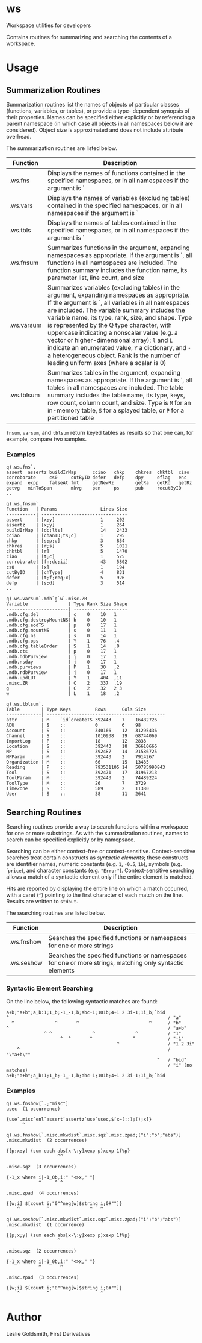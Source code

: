 # ws

Workspace utilities for developers

Contains routines for summarizing and searching the contents of
a workspace.

# Usage

## Summarization Routines

Summarization routines list the names of objects of particular
classes (functions, variables, or tables), or provide a type-
dependent synopsis of their properties.  Names can be specified
either explicitly or by referencing a parent namespace (in
which case all objects in all namespaces below it are
considered).  Object size is approximated and does not include
attribute overhead.

The summarization routines are listed below.

| Function | Description |
| -------- | ----------- |
| .ws.fns | Displays the names of functions contained in the specified namespaces, or in all namespaces if the argument is \` |
| .ws.vars | Displays the names of variables (excluding tables) contained in the specified namespaces, or in all namespaces if the argument is \` |
| .ws.tbls | Displays the names of tables contained in the specified namespaces, or in all namespaces if the argument is \` |
.ws.fnsum | Summarizes functions in the argument, expanding namespaces as appropriate. If the argument is \`, all functions in all namespaces are included.  The function summary includes the function name, its parameter list, line count, and size |
| .ws.varsum | Summarizes variables (excluding tables) in the argument, expanding namespaces as appropriate. If the argument is \`, all variables in all namespaces are included.  The variable summary includes the variable name, its type, rank, size, and shape.  Type is represented by the Q type character, with uppercase indicating a nonscalar value (e.g. a vector or higher-dimensional array); `l` and `L` indicate an enumerated value, `Y` a dictionary, and `-` a heterogeneous object.  Rank is the number of leading uniform axes (where a scalar is 0) |
| .ws.tblsum | Summarizes tables in the argument, expanding namespaces as appropriate. If the argument is \`, all tables in all namespaces are included.  The table summary includes the table name, its type, keys, row count, column count, and size. Type is `M` for an in-memory table, `S` for a splayed table, or `P` for a partitioned table  |

`fnsum`, `varsum`, and `tblsum` return keyed tables as results so that one can, for example, compare two samples.

### Examples

```
q).ws.fns`.
assert  assertz buildIrMap      cciao   chkp    chkres  chktbl  ciao
corroborate     cs0     cutByID defer   defp    dpy     eflag   enc
expand  expp    falseAt fmt     getNewRz        getRa   getRd   getRz
getvg   minToSpan       mkvg    pen     ps      pub     recutByID
..
```

```
q).ws.fnsum`.
Function   | Params                Lines Size
-----------| --------------------------------
assert     | [x;y]                 1     202
assertz    | [x;y]                 1     264
buildIrMap | [dc;lts]              14    2433
cciao      | [chanID;ts;c]         1     295
chkp       | [s;p;q]               3     854
chkres     | [r;s]                 5     1021
chktbl     | [r]                   5     1470
ciao       | [t;c]                 1     525
corroborate| [fn;dc;ii]            43    5802
cs0        | [x]                   1     194
cutByID    | [chType]              4     831
defer      | [t;f;req;x]           5     926
defp       | [s;d]                 3     514
..
```

```
q).ws.varsum`.mdb`g`w`.misc.ZR
Variable               | Type Rank Size Shape
-----------------------| --------------------
.mdb.cfg.del           | c    0    10   1
.mdb.cfg.destroyMountNS| b    0    10   1
.mdb.cfg.eodTS         | p    0    17   1
.mdb.cfg.mountNS       | s    0    11   1
.mdb.cfg.ns            | s    0    14   1
.mdb.cfg.ops           | Y    1    76   ,4
.mdb.cfg.tableOrder    | S    1    14   ,0
.mdb.cts               | p    0    17   1
.mdb.hdbPurview        | j    0    17   1
.mdb.nsday             | j    0    17   1
.mdb.purviews          | P    1    30   ,2
.mdb.rdbPurview        | j    0    17   1
.mdb.updLUT            | Y    1    404  ,11
.misc.ZR               | C    2    337  ,19
g                      | C    2    32   2 3
w                      | L    1    18   ,2
```

```
q).ws.tblsum`.
Table        | Type Keys         Rows      Cols Size
-------------| --------------------------------------------
attr         | M    `id`createTS 392443    7    16482726
ADU          | S    ::           0         6    98
Account      | S    ::           340166    12   31295436
Channel      | S    ::           1010938   19   68744069
ImportLog    | P    ::           18        12   2833
Location     | S    ::           392443    18   36610666
MP           | S    ::           392487    14   21586725
MPParam      | M    ::           392443    2    7914267
Organization | M    ::           66        15   13435
Reading      | P    ::           793531105 14   50785990843
Tool         | S    ::           392471    17   31967213
ToolParam    | M    ::           392443    2    74489224
ToolType     | M    ::           26        7    3729
TimeZone     | S    ::           589       2    11380
User         | S    ::           38        11   2641
```

## Searching Routines

Searching routines provide a way to search functions within a workspace for one
or more substrings.  As with the summarization routines, names
to search can be specified explicitly or by namepsace.

Searching can be either context-free or context-sensitive.
Context-sensitive searches treat certain constructs as
*syntactic elements*; these constructs are identifier names,
numeric constants (e.g. `1`, `-0.5`, `1b`), symbols (e.g. \``price`),
and character constants (e.g. `"Error"`).  Context-sensitive
searching allows a match of a syntactic element only if the
entire element is matched.

Hits are reported by displaying the entire line on which a
match occurred, with a caret (`^`) pointing to the first
character of each match on the line.  Results are written to
`stdout`.

The searching routines are listed below.

| Function | Description |
| -------- | ----------- |
| .ws.fnshow | Searches the specified functions or namespaces for one or more strings |
| .ws.seshow | Searches the specified functions or namespaces for one or more strings, matching only syntactic elements |

### Syntactic Element Searching

On the line below, the following syntactic matches are found:

```
a+b;"a+b";a_b:1;1_b;-1_-1,b;abc-1;101b;4+1 2 3i-1;1i_b;`bid
^                                                           / "a"
  ^               ^       ^                          ^      / "b"
^                                                           / "a+b"
              ^ ^               ^               ^           / "1"
                    ^  ^       ^               ^            / "-1"
                                         ^                  / "1 2 3i"
    ^                                                       / "\"a+b\""
                                                        ^   / "bid"
                                                            / "i" (no matches)
a+b;"a+b";a_b:1;1_b;-1_-1,b;abc-1;101b;4+1 2 3i-1;1i_b;`bid
```

### Examples

```
q).ws.fnshow[`.;"misc"]
usec  (1 occurrence)

{use`.misc`enl`assert`assertz`use`usec,$[x~(::);();x]}
      ^
```

```
q).ws.fnshow[`.misc.mkwdist`.misc.sqz`.misc.zpad;("i";"b";"abs")]
.misc.mkwdist  (2 occurrences)

{[p;x;y] (sum each abs[x-\:y]xexp p)xexp 1f%p}
                   ^^

.misc.sqz  (3 occurrences)

{-1_x where i|-1_0b,i:" "<>x," "}
            ^     ^ ^

.misc.zpad  (4 occurrences)

{[w;i] $[count i;"0"^neg[w]$string i;0#""]}
    ^          ^               ^   ^
```

```
q).ws.seshow[`.misc.mkwdist`.misc.sqz`.misc.zpad;("i";"b";"abs")]
.misc.mkwdist  (1 occurrence)

{[p;x;y] (sum each abs[x-\:y]xexp p)xexp 1f%p}
                   ^

.misc.sqz  (2 occurrences)

{-1_x where i|-1_0b,i:" "<>x," "}
            ^       ^

.misc.zpad  (3 occurrences)

{[w;i] $[count i;"0"^neg[w]$string i;0#""]}
    ^          ^                   ^
```

# Author

Leslie Goldsmith, First Derivatives
